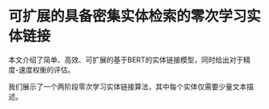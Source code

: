 # 可扩展的具备密集实体检索的零次学习实体链接

本文介绍了简单、高效、可扩展的基于BERT的实体链接模型，同时给出对于精度-速度权衡的评估。

我们展示了一个两阶段零次学习实体链接算法，其中每个实体仅需要少量文本描述。

